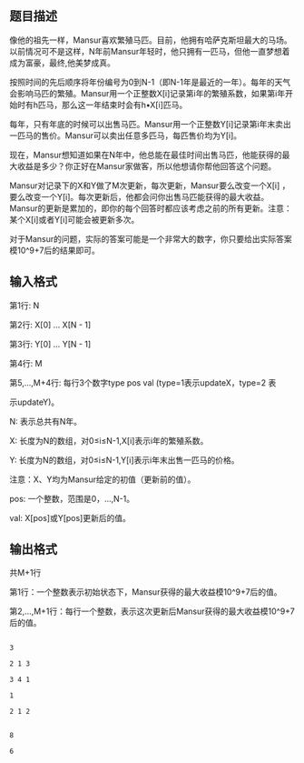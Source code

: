 ## 题目描述

<p>像他的祖先一样，Mansur喜欢繁殖马匹。目前，他拥有哈萨克斯坦最大的马场。以前情况可不是这样，N年前Mansur年轻时，他只拥有一匹马，但他一直梦想着成为富豪，最终,他美梦成真。<br>
  按照时间的先后顺序将年份编号为0到N-1（即N-1年是最近的一年）。每年的天气会影响马匹的繁殖。Mansur用一个正整数X[i]记录第i年的繁殖系数，如果第i年开始时有h匹马，那么这一年结束时会有h•X[i]匹马。<br>
  每年，只有年底的时候可以出售马匹。Mansur用一个正整数Y[i]记录第i年末卖出一匹马的售价。Mansur可以卖出任意多匹马，每匹售价均为Y[i]。<br>
  现在，Mansur想知道如果在N年中，他总能在最佳时间出售马匹，他能获得的最⼤收益是多少？你正好在Mansur家做客，所以他想请你帮他回答这个问题。<br>
  Mansur对记录下的X和Y做了M次更新，每次更新，Mansur要么改变一个X[i] ，要么改变一个Y[i]。每次更新后，他都会问你出售马匹能获得的最大收益。Mansur的更新是累加的，即你的每个回答时都应该考虑之前的所有更新。注意：某个X[i]或者Y[i]可能会被更新多次。<br>
  对于Mansur的问题，实际的答案可能是一个非常大的数字，你只要给出实际答案模10^9+7后的结果即可。</p>

## 输入格式

<p>第1行: N<br>
  第2行: X[0] … X[N - 1]<br>
  第3行: Y[0] … Y[N - 1]<br>
  第4行: M<br>
  第5,…,M+4行: 每行3个数字type pos val (type=1表示updateX，type=2 表<br>
  示updateY)。<br>
  N: 表示总共有N年。<br>
  X: 长度为N的数组，对0≤i≤N-1,X[i]表示i年的繁殖系数。<br>
  Y: 长度为N的数组，对0≤i≤N-1,Y[i]表示i年末出售一匹马的价格。<br>
  注意：X、Y均为Mansur给定的初值（更新前的值）。<br>
  pos: 一个整数，范围是0，…,N-1。<br>
  val: X[pos]或Y[pos]更新后的值。</p>

## 输出格式

<p>共M+1行<br>
  第1行：一个整数表示初始状态下，Mansur获得的最大收益模10^9+7后的值。<br>
  第2,…,M+1行：每行一个整数，表示这次更新后Mansur获得的最大收益模10^9+7后的值。</p>

```input1
3
2 1 3
3 4 1
1
2 1 2
```
```output1
8
6
```
